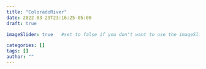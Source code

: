 ```yaml
---
title: "ColoradoRiver"
date: 2022-03-29T23:16:25-05:00
draft: true

imageSlider: true   #set to false if you don't want to use the imageSlider but a featuredImage

categories: []
tags: []
author: ""
---
```

